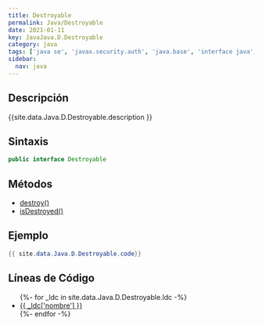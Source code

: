 ```yaml
---
title: Destroyable
permalink: Java/Destroyable
date: 2021-01-11
key: JavaJava.D.Destroyable
category: java
tags: ['java se', 'javax.security.auth', 'java.base', 'interface java', 'Java 1.4']
sidebar: 
  nav: java
---
```


## Descripción
{{site.data.Java.D.Destroyable.description }}

## Sintaxis
~~~java
public interface Destroyable
~~~

## Métodos
* [destroy()](/Java/Destroyable/destroy)
* [isDestroyed()](/Java/Destroyable/isDestroyed)

## Ejemplo
~~~java
{{ site.data.Java.D.Destroyable.code}}
~~~

## Líneas de Código
<ul>
{%- for _ldc in site.data.Java.D.Destroyable.ldc -%}
   <li>
       <a href="{{_ldc['url'] }}">{{ _ldc['nombre'] }}</a>
   </li>
{%- endfor -%}
</ul>
